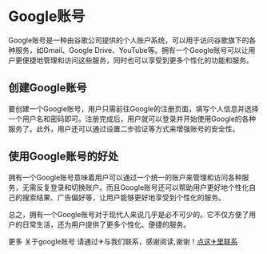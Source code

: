 # Google账号

Google账号是一种由谷歌公司提供的个人账户系统，可以用于访问谷歌旗下的各种服务，如Gmail、Google Drive、YouTube等。拥有一个Google账号可以让用户更便捷地管理和访问这些服务，同时也可以享受到更多个性化的功能和服务。

## 创建Google账号

要创建一个Google账号，用户只需前往Google的注册页面，填写个人信息并选择一个用户名和密码即可。注册完成后，用户就可以登录并开始使用Google的各种服务了。此外，用户还可以通过设置二步验证等方式来增强账号的安全性。

## 使用Google账号的好处

拥有一个Google账号意味着用户可以通过一个统一的账户来管理和访问各种服务，无需反复登录和切换账户。而且Google账号还可以帮助用户更好地个性化自己的搜索结果、广告偏好等，让用户能够更好地享受到个性化的服务。

总之，拥有一个Google账号对于现代人来说几乎是必不可少的。它不仅方便了用户的日常生活，还为用户提供了更多个性化、便捷的服务。

更多 关于google账号 请通过✈与我们联系，感谢阅读,谢谢！[点这✈里联系](https://gg.k02.cc)